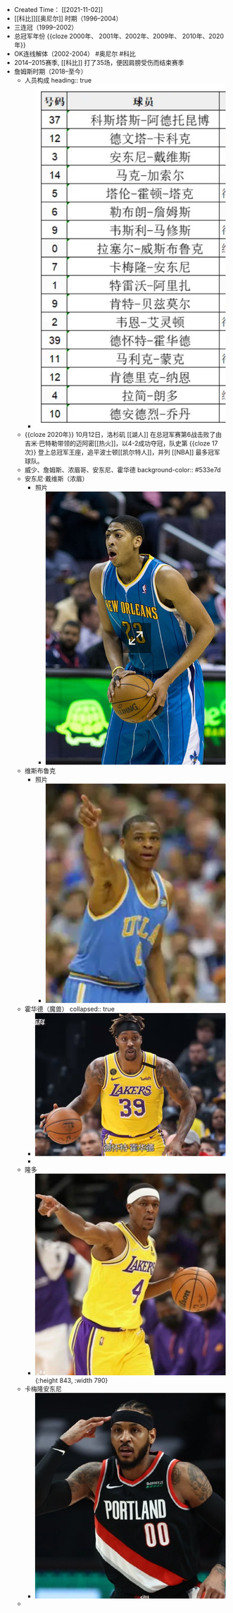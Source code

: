 - Created Time： [[2021-11-02]]
- [[科比]][[奥尼尔]] 时期（1996–2004）
- 三连冠（1999–2002）
- 总冠军年份 {{cloze 2000年、 2001年、2002年、2009年、 2010年、2020年}}
- OK连线解体（2002-2004）  #奥尼尔   #科比
- 2014–2015赛季, [[科比]] 打了35场，便因肩膀受伤而结束赛季
- 詹姆斯时期（2018–至今）
	- 人员构成
	  heading:: true
		- ![image.png](../assets/image_1635862495843_0.png)
	- {{cloze 2020年}} 10月12日，洛杉矶 [[湖人]] 在总冠军赛第6战击败了由吉米·巴特勒带领的迈阿密[[热火]]，以4-2成功夺冠，队史第 {{cloze 17次}} 登上总冠军王座，追平波士顿[[凯尔特人]]，并列 [[NBA]] 最多冠军球队。
	- 威少、詹姆斯、浓眉哥、安东尼、霍华德
	  background-color:: #533e7d
	- 安东尼·戴维斯（浓眉）
		- 照片
			- ![image.png](../assets/image_1635860153601_0.png)
	- 维斯布鲁克
		- 照片
			- ![image.png](../assets/image_1635861287914_0.png)
	- 霍华德（魔兽）
	  collapsed:: true
		- ![image.png](../assets/image_1635861492513_0.png)
		-
	- 隆多
		- ![image.png](../assets/image_1635862250023_0.png){:height 843, :width 790}
	- 卡梅隆安东尼
		- ![image.png](../assets/image_1635862408675_0.png)
	-